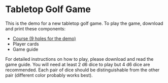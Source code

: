 # Tabletop Golf Game

This is the demo for a new tabletop golf game. To play the game, download and print these components:

- [Course (9 holes for the demo)](https://github.com/brianhaferkamp/tabletopgolfgame/blob/9f4a530d963816cfbeed181ef7250985365e575f/golf_game_condensed_demo.pdf)
- Player cards
- Game guide

For detailed instructions on how to play, please download and read the game guide. You will need at least 2 d6 dice to play but 4 d6 dice are recommended. Each pair of dice should be distinguishable from the other pair (different color probably works best).
